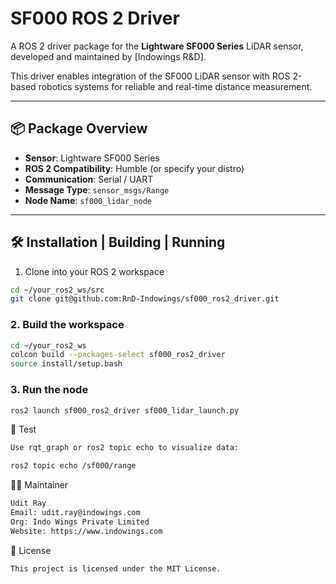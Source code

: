 # SF000 ROS 2 Driver

A ROS 2 driver package for the **Lightware SF000 Series** LiDAR sensor, developed and maintained by [Indowings R&D].

This driver enables integration of the SF000 LiDAR sensor with ROS 2-based robotics systems for reliable and real-time distance measurement.

---

## 📦 Package Overview

- **Sensor**: Lightware SF000 Series
- **ROS 2 Compatibility**: Humble (or specify your distro)
- **Communication**: Serial / UART
- **Message Type**: `sensor_msgs/Range`
- **Node Name**: `sf000_lidar_node`

---

## 🛠️ Installation | Building | Running 

1. Clone into your ROS 2 workspace

```bash
cd ~/your_ros2_ws/src
git clone git@github.com:RnD-Indowings/sf000_ros2_driver.git
```

### 2. Build the workspace
```bash
cd ~/your_ros2_ws
colcon build --packages-select sf000_ros2_driver
source install/setup.bash
```

### 3. Run the node
```bash
ros2 launch sf000_ros2_driver sf000_lidar_launch.py
```


🧪 Test
```bash
Use rqt_graph or ros2 topic echo to visualize data:

ros2 topic echo /sf000/range
```
👨‍💻 Maintainer
```bash
Udit Ray
Email: udit.ray@indowings.com
Org: Indo Wings Private Limited
Website: https://www.indowings.com
```

📄 License
```bash
This project is licensed under the MIT License.
```
